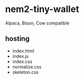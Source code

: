 # nem2-tiny-wallet

Alpaca, Bison, Cow compatible

## hosting

- index.html
- index.js
- index.css
- normalize.css
- skeleton.css